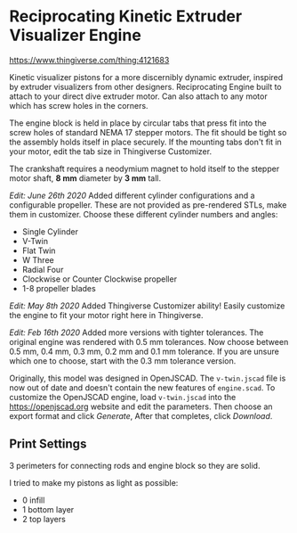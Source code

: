 # Reciprocating Kinetic Extruder Visualizer Engine

https://www.thingiverse.com/thing:4121683

Kinetic visualizer pistons for a more discernibly dynamic extruder, inspired by extruder visualizers from other designers. Reciprocating Engine built to attach to your direct dive extruder motor. Can also attach to any motor which has screw holes in the corners.

The engine block is held in place by circular tabs that press fit into the screw holes of standard NEMA 17 stepper motors. The fit should be tight so the assembly holds itself in place securely. If the mounting tabs don't fit in your motor, edit the tab size in Thingiverse Customizer.

The crankshaft requires a neodymium magnet to hold itself to the stepper motor shaft, **8 mm** diameter by **3 mm** tall.

*Edit: June 26th 2020*
Added different cylinder configurations and a configurable propeller. These are not provided as pre-rendered STLs, make them in customizer. Choose these different cylinder numbers and angles:

* Single Cylinder
* V-Twin
* Flat Twin
* W Three
* Radial Four
* Clockwise or Counter Clockwise propeller
* 1-8 propeller blades

*Edit: May 8th 2020*
Added Thingiverse Customizer ability! Easily customize the engine to fit your motor right here in Thingiverse.

*Edit: Feb 16th 2020*
Added more versions with tighter tolerances. The original engine was rendered with 0.5 mm tolerances. Now choose between 0.5 mm, 0.4 mm, 0.3 mm, 0.2 mm and 0.1 mm tolerance. If you are unsure which one to choose, start with the 0.3 mm tolerance version.

Originally, this model was designed in OpenJSCAD. The `v-twin.jscad` file is now out of date and doesn't contain the new features of `engine.scad`. To customize the OpenJSCAD engine, load `v-twin.jscad` into the https://openjscad.org website and edit the parameters. Then choose an export format and click *Generate*, After that completes, click *Download*.


## Print Settings

3 perimeters for connecting rods and engine block so they are solid.

I tried to make my pistons as light as possible:

* 0 infill
* 1 bottom layer
* 2 top layers
